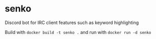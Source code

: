 # senko
Discord bot for IRC client features such as keyword highlighting

Build with `docker build -t senko .` and run with `docker run -d senko`